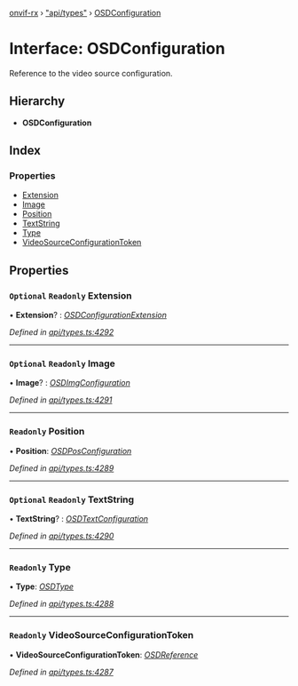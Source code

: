 [onvif-rx](../README.md) › ["api/types"](../modules/_api_types_.md) › [OSDConfiguration](_api_types_.osdconfiguration.md)

# Interface: OSDConfiguration

Reference to the video source configuration.

## Hierarchy

* **OSDConfiguration**

## Index

### Properties

* [Extension](_api_types_.osdconfiguration.md#optional-readonly-extension)
* [Image](_api_types_.osdconfiguration.md#optional-readonly-image)
* [Position](_api_types_.osdconfiguration.md#readonly-position)
* [TextString](_api_types_.osdconfiguration.md#optional-readonly-textstring)
* [Type](_api_types_.osdconfiguration.md#readonly-type)
* [VideoSourceConfigurationToken](_api_types_.osdconfiguration.md#readonly-videosourceconfigurationtoken)

## Properties

### `Optional` `Readonly` Extension

• **Extension**? : *[OSDConfigurationExtension](_api_types_.osdconfigurationextension.md)*

*Defined in [api/types.ts:4292](https://github.com/patrickmichalina/onvif-rx/blob/3e9b152/src/api/types.ts#L4292)*

___

### `Optional` `Readonly` Image

• **Image**? : *[OSDImgConfiguration](_api_types_.osdimgconfiguration.md)*

*Defined in [api/types.ts:4291](https://github.com/patrickmichalina/onvif-rx/blob/3e9b152/src/api/types.ts#L4291)*

___

### `Readonly` Position

• **Position**: *[OSDPosConfiguration](_api_types_.osdposconfiguration.md)*

*Defined in [api/types.ts:4289](https://github.com/patrickmichalina/onvif-rx/blob/3e9b152/src/api/types.ts#L4289)*

___

### `Optional` `Readonly` TextString

• **TextString**? : *[OSDTextConfiguration](_api_types_.osdtextconfiguration.md)*

*Defined in [api/types.ts:4290](https://github.com/patrickmichalina/onvif-rx/blob/3e9b152/src/api/types.ts#L4290)*

___

### `Readonly` Type

• **Type**: *[OSDType](../enums/_api_types_.osdtype.md)*

*Defined in [api/types.ts:4288](https://github.com/patrickmichalina/onvif-rx/blob/3e9b152/src/api/types.ts#L4288)*

___

### `Readonly` VideoSourceConfigurationToken

• **VideoSourceConfigurationToken**: *[OSDReference](_api_types_.osdreference.md)*

*Defined in [api/types.ts:4287](https://github.com/patrickmichalina/onvif-rx/blob/3e9b152/src/api/types.ts#L4287)*
